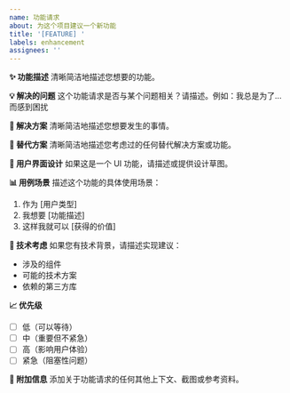 ```yaml
---
name: 功能请求
about: 为这个项目建议一个新功能
title: '[FEATURE] '
labels: enhancement
assignees: ''
---
```


**✨ 功能描述**
清晰简洁地描述您想要的功能。

**💡 解决的问题**
这个功能请求是否与某个问题相关？请描述。例如：我总是为了...而感到困扰

**🎯 解决方案**
清晰简洁地描述您想要发生的事情。

**🔄 替代方案**
清晰简洁地描述您考虑过的任何替代解决方案或功能。

**🎨 用户界面设计**
如果这是一个 UI 功能，请描述或提供设计草图。

**📊 用例场景**
描述这个功能的具体使用场景：
1. 作为 [用户类型]
2. 我想要 [功能描述]
3. 这样我就可以 [获得的价值]

**🔧 技术考虑**
如果您有技术背景，请描述实现建议：
- 涉及的组件
- 可能的技术方案
- 依赖的第三方库

**📈 优先级**
- [ ] 低（可以等待）
- [ ] 中（重要但不紧急）
- [ ] 高（影响用户体验）
- [ ] 紧急（阻塞性问题）

**📝 附加信息**
添加关于功能请求的任何其他上下文、截图或参考资料。 